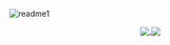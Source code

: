 ![readme1](https://user-images.githubusercontent.com/88190414/156910787-6100e41b-1c34-452a-8000-85a9439ee728.gif)

<div style="display: inline_block" align="center">
  <a href="https://github.com/guibrbs/github-readme-stats">
    <img align="center" src="https://github-readme-stats.vercel.app/api/top-langs/?username=guibrbs&layout=compact&theme=dark" />
    <img align="center" src="https://github-readme-stats.vercel.app/api?username=guibrbs&hide=issues&theme=dark&show_icons=true" />
  </a>
<div/>

  
